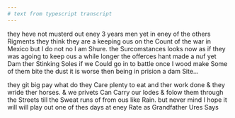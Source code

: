 ```yaml
---
# text from typescript transcript
---
```

they heve not musterd out eney 3 years men yet in eney of the others Rigments they think they are a keeping ous on the Count of the war in Mexico but I do not no I am Shure. the Surcomstances looks now as if they was agoing to keep ous a while longer  the offerces hant made a nuf yet Dam ther Stinking Soles if we Could go in to battle once I wood make Some of them bite the dust it is worse then being in prision a dam Site... 

they git big pay what do they Care  plenty to eat and ther work done & they wride ther horses. & we privets Can Carry our lodes & folow them through the Streets till the Sweat runs of from ous like Rain. but never mind I hope it will will play out one of thes days  at eney Rate as Grandfather Ures Says